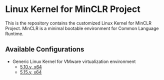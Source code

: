 # Linux Kernel for MinCLR Project

This is the repository contains the customized Linux Kernel for MinCLR Project.
MinCLR is a minimal bootable environment for Common Language Runtime. 

## Available Configurations

- Generic Linux Kernel for VMware virtualization environment
  - [5.10.y, x64](5.10/config-vmware-x64)
  - [5.15.y, x64](5.15/config-vmware-x64)
